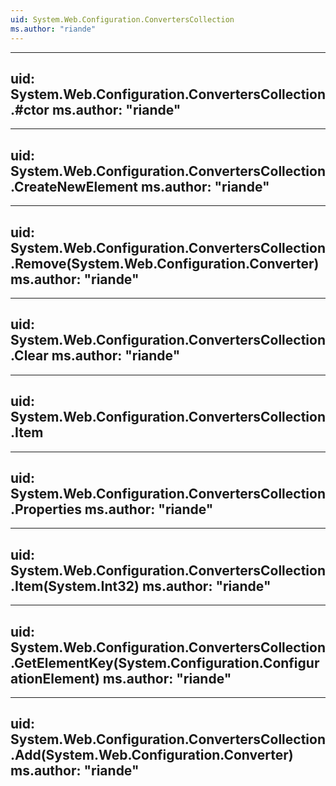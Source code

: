 ```yaml
---
uid: System.Web.Configuration.ConvertersCollection
ms.author: "riande"
---
```


---
uid: System.Web.Configuration.ConvertersCollection.#ctor
ms.author: "riande"
---

---
uid: System.Web.Configuration.ConvertersCollection.CreateNewElement
ms.author: "riande"
---

---
uid: System.Web.Configuration.ConvertersCollection.Remove(System.Web.Configuration.Converter)
ms.author: "riande"
---

---
uid: System.Web.Configuration.ConvertersCollection.Clear
ms.author: "riande"
---

---
uid: System.Web.Configuration.ConvertersCollection.Item
---

---
uid: System.Web.Configuration.ConvertersCollection.Properties
ms.author: "riande"
---

---
uid: System.Web.Configuration.ConvertersCollection.Item(System.Int32)
ms.author: "riande"
---

---
uid: System.Web.Configuration.ConvertersCollection.GetElementKey(System.Configuration.ConfigurationElement)
ms.author: "riande"
---

---
uid: System.Web.Configuration.ConvertersCollection.Add(System.Web.Configuration.Converter)
ms.author: "riande"
---
